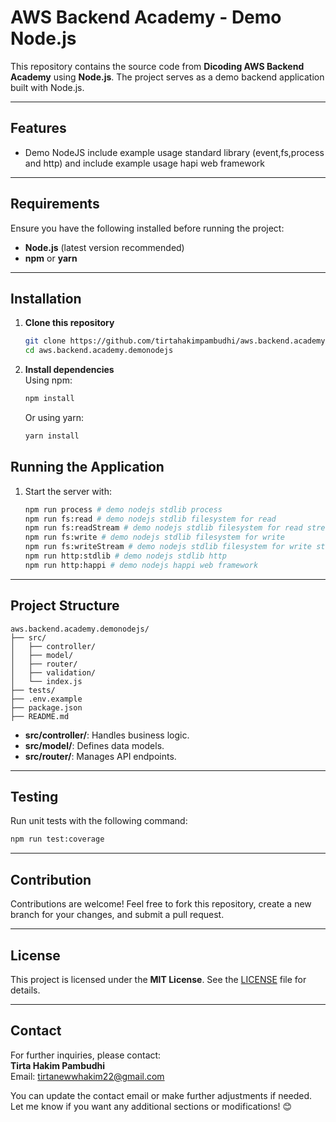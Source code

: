 # AWS Backend Academy - Demo Node.js

This repository contains the source code from **Dicoding AWS Backend Academy** using **Node.js**. The project serves as a demo backend application built with Node.js.

---

## Features

- Demo NodeJS include example usage standard library (event,fs,process and http) and include example usage hapi web framework 
---

## Requirements

Ensure you have the following installed before running the project:

- **Node.js** (latest version recommended)
- **npm** or **yarn**
---

## Installation

1. **Clone this repository**  
   ```bash
   git clone https://github.com/tirtahakimpambudhi/aws.backend.academy.demonodejs.git
   cd aws.backend.academy.demonodejs
   ```

2. **Install dependencies**  
   Using npm:
   ```bash
   npm install
   ```
   Or using yarn:
   ```bash
   yarn install
   ```

## Running the Application

1. Start the server with:
   ```bash
   npm run process # demo nodejs stdlib process
   npm run fs:read # demo nodejs stdlib filesystem for read
   npm run fs:readStream # demo nodejs stdlib filesystem for read stream
   npm run fs:write # demo nodejs stdlib filesystem for write
   npm run fs:writeStream # demo nodejs stdlib filesystem for write stream
   npm run http:stdlib # demo nodejs stdlib http 
   npm run http:happi # demo nodejs happi web framework
   ```
---

## Project Structure

```plaintext
aws.backend.academy.demonodejs/
├── src/
│   ├── controller/
│   ├── model/
│   ├── router/
│   ├── validation/
│   └── index.js
├── tests/
├── .env.example
├── package.json
├── README.md
```

- **src/controller/**: Handles business logic.
- **src/model/**: Defines data models.
- **src/router/**: Manages API endpoints.

---

## Testing

Run unit tests with the following command:
```bash
npm run test:coverage
```

---

## Contribution

Contributions are welcome! Feel free to fork this repository, create a new branch for your changes, and submit a pull request.

---

## License

This project is licensed under the **MIT License**. See the [LICENSE](LICENSE.md) file for details.

---

## Contact

For further inquiries, please contact:  
**Tirta Hakim Pambudhi**  
Email: [tirtanewwhakim22@gmail.com](mailto:tirtanewwhakim22@gmail.com)

You can update the contact email or make further adjustments if needed. Let me know if you want any additional sections or modifications! 😊
